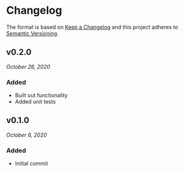 # Changelog

The format is based on [Keep a Changelog](http://keepachangelog.com/en/1.0.0/)
and this project adheres to [Semantic Versioning](http://semver.org/spec/v2.0.0.html).


v0.2.0
------------------------------
*October 26, 2020*

### Added
- Built out functionality
- Added unit tests

v0.1.0
------------------------------
*October 6, 2020*

### Added
- Initial commit
